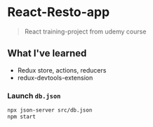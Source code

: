 # React-Resto-app

> React training-project from udemy course

## What I've learned

- Redux store, actions, reducers
- redux-devtools-extension

### Launch `db.json`

```sh
npx json-server src/db.json
npm start
```
